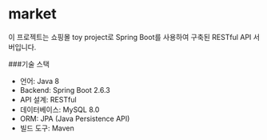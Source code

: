 # market
이 프로젝트는 쇼핑몰 toy project로 Spring Boot를 사용하여 구축된 RESTful API 서버입니다.


###기술 스택
* 언어: Java 8
* Backend: Spring Boot 2.6.3
* API 설계: RESTful
* 데이터베이스: MySQL 8.0
* ORM: JPA (Java Persistence API)
* 빌드 도구: Maven